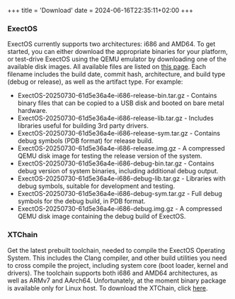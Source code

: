 +++
title = 'Download'
date = 2024-06-16T22:35:11+02:00
+++
### ExectOS
ExectOS currently supports two architectures: i686 and AMD64. To get started, you can either download the appropriate
binaries for your platform, or test-drive ExectOS using the QEMU emulator by downloading one of the available disk images.
All available files are listed on [this page](https://artifacts.codingworkshop.eu.org/ExectOS/?C=M&O=D). Each filename
includes the build date, commit hash, architecture, and build type (debug or release), as well as the artifact type.
For example:

* ExectOS-20250730-61d5e36a4e-i686-release-bin.tar.gz - Contains binary files that can be copied to a USB disk and booted
  on bare metal hardware.
* ExectOS-20250730-61d5e36a4e-i686-release-lib.tar.gz - Includes libraries useful for building 3rd party drivers.
* ExectOS-20250730-61d5e36a4e-i686-release-sym.tar.gz - Contains debug symbols (PDB format) for release build.
* ExectOS-20250730-61d5e36a4e-i686-release.img.gz - A compressed QEMU disk image for testing the release version of the
  system.
* ExectOS-20250730-61d5e36a4e-i686-debug-bin.tar.gz - Contains debug version of system binaries, including additional debug
  output.
* ExectOS-20250730-61d5e36a4e-i686-debug-lib.tar.gz - Libraries with debug symbols, suitable for development and testing.
* ExectOS-20250730-61d5e36a4e-i686-debug-sym.tar.gz - Full debug symbols for the debug build, in PDB format.
* ExectOS-20250730-61d5e36a4e-i686-debug.img.gz - A compressed QEMU disk image containing the debug build of ExectOS.

### XTChain
Get the latest prebuilt toolchain, needed to compile the ExectOS Operating System. This includes the Clang compiler, and
other build utilities you need to cross compile the project, including system core (boot loader, kernel and drivers).
The toolchain supports both i686 and AMD64 architectures, as well as ARMv7 and AArch64. Unfortunately, at the moment binary
package is available only for Linux host. To download the XTChain, click [here](https://github.com/xt-sys/xtchain/releases).
